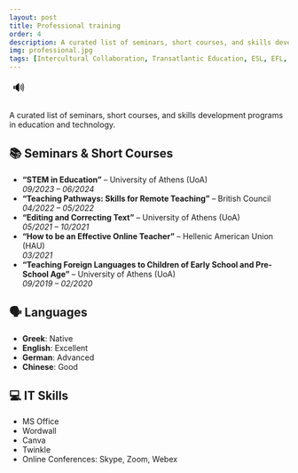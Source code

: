 ```yaml
---
layout: post
title: Professional training
order: 4
description: A curated list of seminars, short courses, and skills development programs in education and technology.
img: professional.jpg
tags: [Intercultural Collaboration, Transatlantic Education, ESL, EFL, Inclusive Practices, AI in Education, Multilingualism, Educational Innovation, Teacher Exchange, EdTech]
---
```


<style>
  #tts-btn:hover {
    opacity: 0.8;
    transform: scale(1.1);
    transition: all 0.2s ease;
  }
</style>

<div style="display: flex; gap: 10px; margin-bottom: 20px;">
  <button id="tts-btn" onclick="toggleRead()" title="Start Reading" style="cursor: pointer; font-size: 20px; border: none; background: none;">
    🔊
  </button>
</div>

<div class="tts-target">
  <p>A curated list of seminars, short courses, and skills development programs in education and technology.</p>

  <h2>📚 Seminars & Short Courses</h2>
  <ul>
    <li><strong>“STEM in Education”</strong> – University of Athens (UoA)<br><em>09/2023 – 06/2024</em></li>
    <li><strong>“Teaching Pathways: Skills for Remote Teaching”</strong> – British Council<br><em>04/2022 – 05/2022</em></li>
    <li><strong>“Editing and Correcting Text”</strong> – University of Athens (UoA)<br><em>05/2021 – 10/2021</em></li>
    <li><strong>“How to be an Effective Online Teacher”</strong> – Hellenic American Union (HAU)<br><em>03/2021</em></li>
    <li><strong>“Teaching Foreign Languages to Children of Early School and Pre-School Age”</strong> – University of Athens (UoA)<br><em>09/2019 – 02/2020</em></li>
  </ul>

  <h2>🗣️ Languages</h2>
  <ul>
    <li><strong>Greek</strong>: Native</li>
    <li><strong>English</strong>: Excellent</li>
    <li><strong>German</strong>: Advanced</li>
    <li><strong>Chinese</strong>: Good</li>
  </ul>

  <h2>💻 IT Skills</h2>
  <ul>
    <li>MS Office</li>
    <li>Wordwall</li>
    <li>Canva</li>
    <li>Twinkle</li>
    <li>Online Conferences: Skype, Zoom, Webex</li>
  </ul>
</div>

<script src="{{ site.baseurl }}/assets/js/tts.js"></script>
